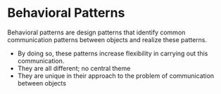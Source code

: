 # Behavioral Patterns

Behavioral patterns are design patterns that identify common communication patterns between objects and realize these patterns. 
- By doing so, these patterns increase flexibility in carrying out this communication.
- They are all different; no central theme
- They are unique in their approach to the problem of communication between objects